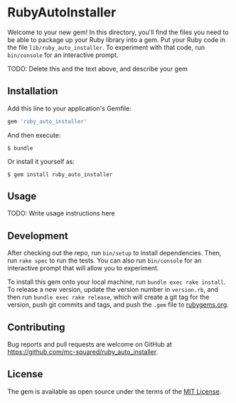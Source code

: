 # RubyAutoInstaller

Welcome to your new gem! In this directory, you'll find the files you need to be able to package up your Ruby library into a gem. Put your Ruby code in the file `lib/ruby_auto_installer`. To experiment with that code, run `bin/console` for an interactive prompt.

TODO: Delete this and the text above, and describe your gem

## Installation

Add this line to your application's Gemfile:

```ruby
gem 'ruby_auto_installer'
```

And then execute:

    $ bundle

Or install it yourself as:

    $ gem install ruby_auto_installer

## Usage

TODO: Write usage instructions here

## Development

After checking out the repo, run `bin/setup` to install dependencies. Then, run `rake spec` to run the tests. You can also run `bin/console` for an interactive prompt that will allow you to experiment.

To install this gem onto your local machine, run `bundle exec rake install`. To release a new version, update the version number in `version.rb`, and then run `bundle exec rake release`, which will create a git tag for the version, push git commits and tags, and push the `.gem` file to [rubygems.org](https://rubygems.org).

## Contributing

Bug reports and pull requests are welcome on GitHub at https://github.com/mc-squared/ruby_auto_installer.

## License

The gem is available as open source under the terms of the [MIT License](https://opensource.org/licenses/MIT).
